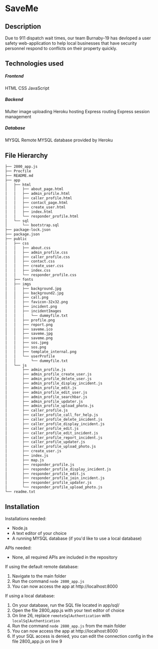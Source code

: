 # SaveMe

## Description
Due to 911 dispatch wait times, our team Burnaby-19 has devloped a user safety web-application to help local businesses that have security personnel respond to conflicts on their property quickly.

## Technologies used
##### Frontend
HTML
CSS
JavaScript

##### Backend
Multer image uploading
Heroku hosting
Express routing
Express session management

##### Database
MYSQL
Remote MYSQL database provided by Heroku

## File Hierarchy
```bash
├── 2800_app.js
├── Procfile
├── README.md
├── app
│   ├── html
│   │   ├── about_page.html
│   │   ├── admin_profile.html
│   │   ├── caller_profile.html
│   │   ├── contact_page.html
│   │   ├── create_user.html
│   │   ├── index.html
│   │   └── responder_profile.html
│   └── sql
│       └── bootstrap.sql
├── package-lock.json
├── package.json
├── public
│   ├── css
│   │   ├── about.css
│   │   ├── admin_profile.css
│   │   ├── caller_profile.css
│   │   ├── contact.css
│   │   ├── create_user.css
│   │   ├── index.css
│   │   └── responder_profile.css
│   ├── fonts
│   ├── imgs
│   │   ├── background.jpg
│   │   ├── background2.jpg
│   │   ├── call.png
│   │   ├── favicon-32x32.png
│   │   ├── incident.png
│   │   ├── incidentImages
│   │   │   └── dummyfile.txt
│   │   ├── profile.png
│   │   ├── report.png
│   │   ├── saveme.ico
│   │   ├── saveme.jpg
│   │   ├── saveme.png
│   │   ├── sos.jpeg
│   │   ├── sos.png
│   │   ├── template_internal.png
│   │   └── userProfile
│   │       └── dummyfile.txt
│   └── js
│       ├── admin_profile.js
│       ├── admin_profile_create_user.js
│       ├── admin_profile_delete_user.js
│       ├── admin_profile_display_incident.js
│       ├── admin_profile_edit.js
│       ├── admin_profile_edit_user.js
│       ├── admin_profile_searchbar.js
│       ├── admin_profile_updater.js
│       ├── admin_profile_upload_photo.js
│       ├── caller_profile.js
│       ├── caller_profile_call_for_help.js
│       ├── caller_profile_delete_incident.js
│       ├── caller_profile_display_incident.js
│       ├── caller_profile_edit.js
│       ├── caller_profile_edit_incident.js
│       ├── caller_profile_report_incident.js
│       ├── caller_profile_updater.js
│       ├── caller_profile_upload_photo.js
│       ├── create_user.js
│       ├── index.js
│       ├── map.js
│       ├── responder_profile.js
│       ├── responder_profile_display_incident.js
│       ├── responder_profile_edit.js
│       ├── responder_profile_join_incident.js
│       ├── responder_profile_updater.js
│       └── responder_profile_upload_photo.js
└── readme.txt
```

## Installation
Installations needed:
  - Node.js
  - A text editor of your choice
  - A running MYSQL database (if you'd like to use a local database)
  
APIs needed:
  - None, all required APIs are included in the repository

If using the default remote database:
  1. Navigate to the main folder
  2. Run the command ```node 2800_app.js```
  3. You can now access the app at http://localhost:8000

If using a local database:
  1. On your database, run the SQL file located in app/sql/
  2. Open the file 2800_app.js with your text editor of choice
  3. On line 26, replace ```remoteSqlAuthentication``` with ```localSqlAuthentication```
  4. Run the command ```node 2800_app.js``` from the main folder
  5. You can now access the app at http://localhost:8000
  6. If your SQL access is denied, you can edit the connection config in the file 2800_app.js on line 9
